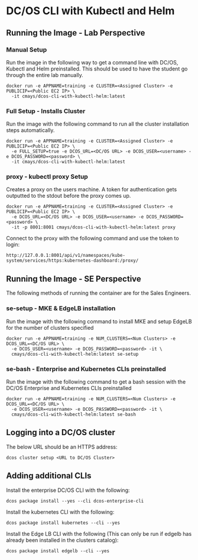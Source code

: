 # DC/OS CLI with Kubectl and Helm
## Running the Image - Lab Perspective
### Manual Setup
Run the image in the following way to get a command line with DC/OS, Kubectl and Helm preinstalled. This should be used to have the student go through the entire lab manually.
```
docker run -e APPNAME=training -e CLUSTER=<Assigned Cluster> -e PUBLICIP=<Public EC2 IP> \
  -it cmays/dcos-cli-with-kubectl-helm:latest
```
### Full Setup - Installs Cluster
Run the image with the following command to run all the cluster installation steps automatically.
```
docker run -e APPNAME=training -e CLUSTER=<Assigned Cluster> -e PUBLICIP=<Public EC2 IP> \
  -e FULL_SETUP=true -e DCOS_URL=<DC/OS URL> -e DCOS_USER=<username> -e DCOS_PASSWORD=<password> \
  -it cmays/dcos-cli-with-kubectl-helm:latest
```
### proxy - kubectl proxy Setup
Creates a proxy on the users machine. A token for authentication gets outputted to the stdout before the proxy comes up.
```
docker run -e APPNAME=training -e CLUSTER=<Assigned Cluster> -e PUBLICIP=<Public EC2 IP> \
  -e DCOS_URL=<DC/OS URL> -e DCOS_USER=<username> -e DCOS_PASSWORD=<password> \
  -it -p 8001:8001 cmays/dcos-cli-with-kubectl-helm:latest proxy
```
Connect to the proxy with the following command and use the token to login:
```
http://127.0.0.1:8001/api/v1/namespaces/kube-system/services/https:kubernetes-dashboard:/proxy/
```
## Running the Image - SE Perspective
The following methods of running the container are for the Sales Engineers.
### se-setup - MKE & EdgeLB installation
Run the image with the following command to install MKE and setup EdgeLB for the number of clusters specified
```
docker run -e APPNAME=training -e NUM_CLUSTERS=<Num Clusters> -e DCOS_URL=<DC/OS URL> \
  -e DCOS_USER=<username> -e DCOS_PASSWORD=<password> -it \
  cmays/dcos-cli-with-kubectl-helm:latest se-setup
```
### se-bash - Enterprise and Kubernetes CLIs preinstalled
Run the image with the following command to get a bash session with the DC/OS Enterprise and Kubernetes CLIs preinstalled
```
docker run -e APPNAME=training -e NUM_CLUSTERS=<Num Clusters> -e DCOS_URL=<DC/OS URL> \
  -e DCOS_USER=<username> -e DCOS_PASSWORD=<password> -it \
  cmays/dcos-cli-with-kubectl-helm:latest se-bash
```
## Logging into a DC/OS cluster
The below URL should be an HTTPS address:
```
dcos cluster setup <URL to DC/OS Cluster>
```
## Adding additional CLIs
Install the enterprise DC/OS CLI with the following:
```
dcos package install --yes --cli dcos-enterprise-cli
```
Install the kubernetes CLI with the following:
```
dcos package install kubernetes --cli --yes
```
Install the Edge LB CLI with the following (This can only be run if edgelb has already been installed in the clusters catalog):
```
dcos package install edgelb --cli --yes
```
